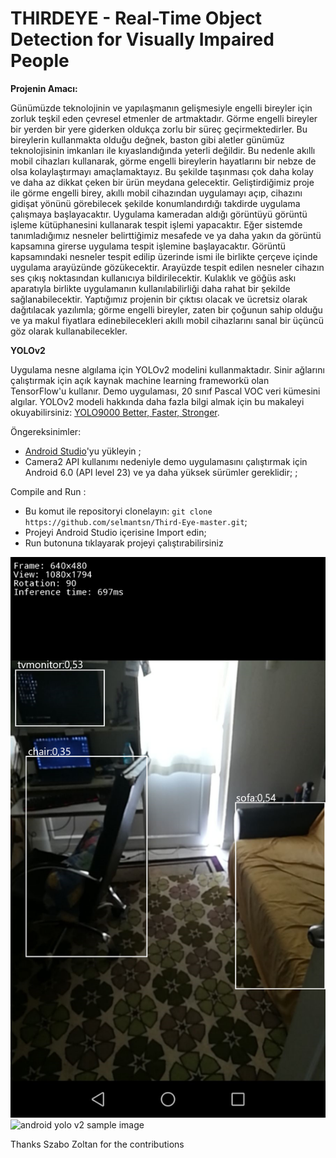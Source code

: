 # THIRDEYE - Real-Time Object Detection for Visually Impaired People

**Projenin Amacı:**

Günümüzde teknolojinin ve yapılaşmanın gelişmesiyle engelli bireyler için zorluk teşkil eden çevresel etmenler de artmaktadır. Görme engelli bireyler bir yerden bir yere giderken oldukça zorlu bir süreç geçirmektedirler. Bu bireylerin kullanmakta olduğu değnek, baston gibi aletler günümüz teknolojisinin imkanları ile kıyaslandığında yeterli değildir. Bu nedenle akıllı mobil cihazları kullanarak, görme engelli bireylerin hayatlarını bir nebze de olsa kolaylaştırmayı amaçlamaktayız. Bu şekilde taşınması çok daha kolay ve daha az dikkat çeken bir ürün meydana gelecektir. Geliştirdiğimiz proje ile görme engelli birey, akıllı mobil cihazından uygulamayı açıp, cihazını gidişat yönünü görebilecek şekilde konumlandırdığı takdirde uygulama çalışmaya başlayacaktır. Uygulama kameradan aldığı görüntüyü görüntü işleme kütüphanesini kullanarak tespit işlemi yapacaktır. Eğer sistemde tanımladığımız nesneler belirttiğimiz mesafede ve ya daha yakın da görüntü kapsamına girerse uygulama tespit işlemine başlayacaktır. Görüntü kapsamındaki nesneler tespit edilip üzerinde ismi ile birlikte çerçeve içinde uygulama arayüzünde gözükecektir. Arayüzde tespit edilen nesneler cihazın ses çıkış noktasından kullanıcıya bildirilecektir. Kulaklık ve göğüs askı aparatıyla birlikte uygulamanın kullanılabilirliği daha rahat bir şekilde sağlanabilecektir. Yaptığımız projenin bir çıktısı olacak ve ücretsiz olarak dağıtılacak yazılımla; görme engelli bireyler, zaten bir çoğunun sahip olduğu ve ya makul fiyatlara edinebilecekleri akıllı mobil cihazlarını sanal bir üçüncü göz olarak kullanabilecekler.




**YOLOv2**

Uygulama nesne algılama için YOLOv2 modelini kullanmaktadır. Sinir ağlarını çalıştırmak için açık kaynak machine learning frameworkü olan  TensorFlow'u  kullanır. Demo uygulaması, 20 sınıf Pascal VOC veri kümesini algılar. YOLOv2 modeli hakkında daha fazla bilgi almak için bu makaleyi okuyabilirsiniz: [YOLO9000 Better, Faster, Stronger](https://arxiv.org/pdf/1612.08242.pdf).





Öngereksinimler:

* [Android Studio](https://developer.android.com/studio/index.html)'yu yükleyin  ;
* Camera2 API kullanımı nedeniyle demo uygulamasını çalıştırmak için Android 6.0 (API level 23) ve ya daha yüksek sürümler gereklidir;  ;

Compile and Run :

* Bu komut ile repositoryi clonelayın: `git clone https://github.com/selmantsn/Third-Eye-master.git`;
* Projeyi Android Studio içerisine Import edin;
* Run butonuna tıklayarak projeyi çalıştırabilirsiniz

![android yolo v2 sample image](https://github.com/selmantsn/Third-Eye-master/blob/master/sample/indoor.png)
![android yolo v2 sample image](https://github.com/selmantsn/Third-Eye-master/tree/master/sample/outdoor.png)


Thanks Szabo Zoltan for the contributions
